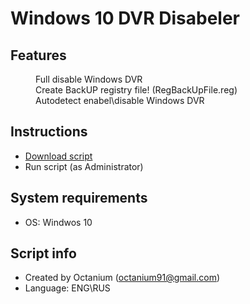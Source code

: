 # Windows 10 DVR Disabeler

## Features

<dd>Full disable Windows DVR</dd>
<dd>Create BackUP registry file! (RegBackUpFile.reg)</dd>
<dd>Autodetect enabel\disable Windows DVR</dd>

## Instructions

- [Download script]( )
- Run script (as Administrator)

## System requirements

- OS: Windwos 10

## Script info

- Created by Octanium (octanium91@gmail.com)
- Language: ENG\RUS